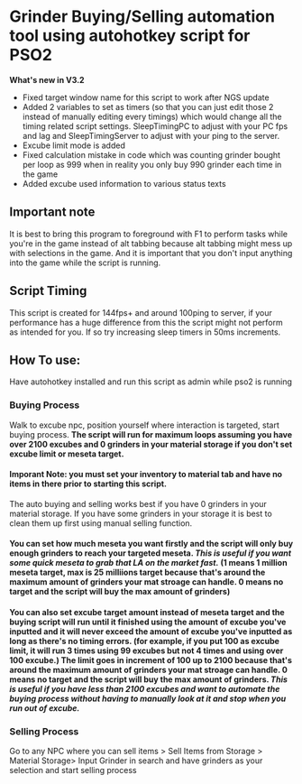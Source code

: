 # Grinder Buying/Selling automation tool using autohotkey script for PSO2

**What's new in V3.2**
* Fixed target window name for this script to work after NGS update
* Added 2 variables to set as timers (so that you can just edit those 2 instead of manually editing every timings) which would change all the timing related script settings. SleepTimingPC to adjust with your PC fps and lag and SleepTimingServer to adjust with your ping to the server.
* Excube limit mode is added
* Fixed calculation mistake in code which was counting grinder bought per loop as 999 when in reality you only buy 990 grinder each time in the game
* Added excube used information to various status texts

## Important note
It is best to bring this program to foreground with F1 to perform tasks while you're in the game instead of alt tabbing because alt tabbing might mess up with selections in the game. And it is important that you don't input anything into the game while the script is running.

## Script Timing
This script is created for 144fps+ and around 100ping to server, if your performance has a huge difference from this the script might not perform as intended for you. If so try increasing sleep timers in 50ms increments.

## How To use:
Have autohotkey installed and run this script as admin while pso2 is running
### Buying Process
Walk to excube npc, position yourself where interaction is targeted, start buying process. **The script will run for maximum loops assuming you have over 2100 excubes and 0 grinders in your material storage if you don't set excube limit or meseta target.**
#### Imporant Note: you must set your inventory to material tab and have no items in there prior to starting this script. 
The auto buying and selling works best if you have 0 grinders in your material storage. If you have some grinders in your storage it is best to clean them up first using manual selling function.
#### You can set how much meseta you want firstly and the script will only buy enough grinders to reach your targeted meseta. ***This is useful if you want some quick meseta to grab that LA on the market fast.*** (1 means 1 million meseta target, max is 25 milliions target because that's around the maximum amount of grinders your mat stroage can handle. 0 means no target and the script will buy the max amount of grinders)
#### You can also set excube target amount instead of meseta target and the buying script will run until it finished using the amount of excube you've inputted and it will never exceed the amount of excube you've inputted as long as there's no timing errors. (for example, if you put 100 as excube limit, it will run 3 times using 99 excubes but not 4 times and using over 100 excube.) The limit goes in increment of 100 up to 2100 because that's around the maximum amount of grinders your mat stroage can handle. 0 means no target and the script will buy the max amount of grinders. ***This is useful if you have less than 2100 excubes and want to automate the buying process without having to manually look at it and stop when you run out of excube.***

### Selling Process
Go to any NPC where you can sell items > Sell Items from Storage > Material Storage> Input Grinder in search and have grinders as your selection and start selling process
